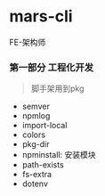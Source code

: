 # mars-cli
FE-架构师

### 第一部分 工程化开发


> 脚手架用到pkg
- semver
- npmlog
- import-local
- colors
- pkg-dir
- npminstall: 安装模块
- path-exists
- fs-extra
- dotenv
